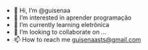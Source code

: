 - 👋 Hi, I’m @guisenaa
- 👀 I’m interested in  aprender programação
- 🌱 I’m currently learning  eletrônica
- 💞️ I’m looking to collaborate on ...
- 📫 How to reach me  guisenaasts@gmail.com

<!---
guisenaa/guisenaa is a ✨ special ✨ repository because its `README.md` (this file) appears on your GitHub profile.
You can click the Preview link to take a look at your changes.
--->
